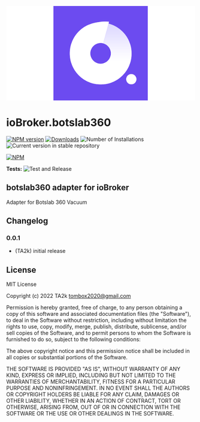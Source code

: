 ![Logo](admin/botslab360.png)

# ioBroker.botslab360

[![NPM version](https://img.shields.io/npm/v/iobroker.botslab360.svg)](https://www.npmjs.com/package/iobroker.botslab360)
[![Downloads](https://img.shields.io/npm/dm/iobroker.botslab360.svg)](https://www.npmjs.com/package/iobroker.botslab360)
![Number of Installations](https://iobroker.live/badges/botslab360-installed.svg)
![Current version in stable repository](https://iobroker.live/badges/botslab360-stable.svg)

[![NPM](https://nodei.co/npm/iobroker.botslab360.png?downloads=true)](https://nodei.co/npm/iobroker.botslab360/)

**Tests:** ![Test and Release](https://github.com/TA2k/ioBroker.botslab360/workflows/Test%20and%20Release/badge.svg)

## botslab360 adapter for ioBroker

Adapter for Botslab 360 Vacuum

## Changelog

### 0.0.1

- (TA2k) initial release

## License

MIT License

Copyright (c) 2022 TA2k <tombox2020@gmail.com>

Permission is hereby granted, free of charge, to any person obtaining a copy
of this software and associated documentation files (the "Software"), to deal
in the Software without restriction, including without limitation the rights
to use, copy, modify, merge, publish, distribute, sublicense, and/or sell
copies of the Software, and to permit persons to whom the Software is
furnished to do so, subject to the following conditions:

The above copyright notice and this permission notice shall be included in all
copies or substantial portions of the Software.

THE SOFTWARE IS PROVIDED "AS IS", WITHOUT WARRANTY OF ANY KIND, EXPRESS OR
IMPLIED, INCLUDING BUT NOT LIMITED TO THE WARRANTIES OF MERCHANTABILITY,
FITNESS FOR A PARTICULAR PURPOSE AND NONINFRINGEMENT. IN NO EVENT SHALL THE
AUTHORS OR COPYRIGHT HOLDERS BE LIABLE FOR ANY CLAIM, DAMAGES OR OTHER
LIABILITY, WHETHER IN AN ACTION OF CONTRACT, TORT OR OTHERWISE, ARISING FROM,
OUT OF OR IN CONNECTION WITH THE SOFTWARE OR THE USE OR OTHER DEALINGS IN THE
SOFTWARE.
